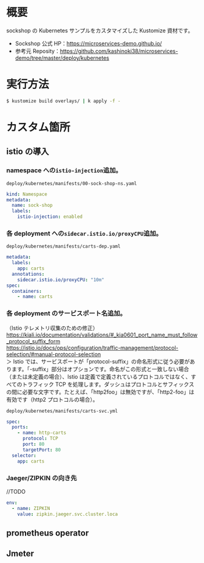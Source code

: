 # 概要

sockshop の Kubernetes サンプルをカスタマイズした Kustomize 資材です。

- Sockshop 公式 HP：https://microservices-demo.github.io/
- 参考元 Reposity：https://github.com/kashinoki38/microservices-demo/tree/master/deploy/kubernetes

# 実行方法

```bash
$ kustomize build overlays/ | k apply -f -
```

# カスタム箇所

## istio の導入

### namespace への`istio-injection`追加。

`deploy/kubernetes/manifests/00-sock-shop-ns.yaml`

```yaml
kind: Namespace
metadata:
  name: sock-shop
  labels:
    istio-injection: enabled
```

### 各 deployment への`sidecar.istio.io/proxyCPU`追加。

`deploy/kubernetes/manifests/carts-dep.yaml`

```yaml
metadata:
  labels:
    app: carts
  annotations:
    sidecar.istio.io/proxyCPU: "10m"
spec:
  containers:
    - name: carts
```

### 各 deployment のサービスポート名追加。

（Istio テレメトリ収集のための修正）  
https://kiali.io/documentation/validations/#_kia0601_port_name_must_follow_protocol_suffix_form  
https://istio.io/docs/ops/configuration/traffic-management/protocol-selection/#manual-protocol-selection  
＞ Istio では、サービスポートが「protocol-suffix」の命名形式に従う必要があります。「-suffix」部分はオプションです。命名がこの形式と一致しない場合（または未定義の場合）、Istio は定義で定義されているプロトコルではなく、すべてのトラフィック TCP を処理します。ダッシュはプロトコルとサフィックスの間に必要な文字です。たとえば、「http2foo」は無効ですが、「http2-foo」は有効です（http2 プロトコルの場合）。

`deploy/kubernetes/manifests/carts-svc.yml`

```yaml
spec:
  ports:
    - name: http-carts
      protocol: TCP
      port: 80
      targetPort: 80
  selector:
    app: carts
```

### Jaeger/ZIPKIN の向き先

//TODO

```yaml
env:
  - name: ZIPKIN
    value: zipkin.jaeger.svc.cluster.loca
```

## prometheus operator

## Jmeter

